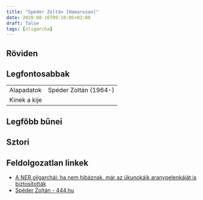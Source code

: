 ```yaml
---
title: "Spéder Zoltán [Hamarosan]"
date: 2020-08-16T09:10:05+02:00
draft: false
tags: [oligarcha]
---
```


## Röviden

## Legfontosabbak

|                           |                                                                    |
| :---                      | :----                                                              |
| Alapadatok                | Spéder Zoltán (1964-)                                              |
| Kinek a kije              |                                                                    |

## Legfőbb bűnei

## Sztori

## Feldolgozatlan linkek

- [A NER oligarchái: ha nem hibáznak, már az ükunokáik aranypelenkáját is biztosították](https://hvg.hu/kkv/20180228_haveri_kapitalizmus_korrupcio_orban_kormany_simicska_meszaros_tiborcz_garancsi_santa_rogan_speder)
- [Spéder Zoltán - 444.hu](https://444.hu/tag/speder-zoltan)
